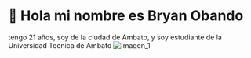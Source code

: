 # 👋 Hola mi nombre es Bryan Obando
tengo 21 años, soy de la ciudad de Ambato, y soy estudiante de la Universidad Tecnica de Ambato
![imagen_1](https://pbs.twimg.com/media/E5EgOlrVcAMsaw9.jpg)
